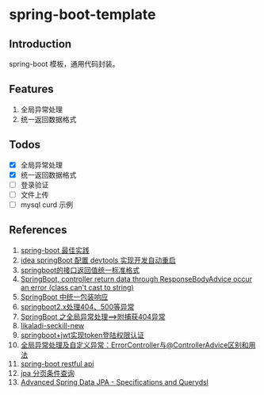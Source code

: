 # spring-boot-template

## Introduction
spring-boot 模板，通用代码封装。

## Features
1. 全局异常处理
2. 统一返回数据格式

## Todos
- [x] 全局异常处理
- [x] 统一返回数据格式
- [ ] 登录验证
- [ ] 文件上传
- [ ] mysql curd 示例

## References
1. [spring-boot 最佳实践](https://medium.com/the-resonant-web/spring-boot-2-0-project-structure-and-best-practices-part-2-7137bdcba7d3)
2. [idea springBoot 配置 devtools 实现开发自动重启](https://www.cnblogs.com/kingsonfu/p/10388391.html)
3. [springboot的接口返回值统一标准格式](https://blog.csdn.net/shenhuxi10000/article/details/104622770)
4. [SpringBoot, controller return data through ResponseBodyAdvice occur an error (class can't cast to string)](https://stackoverflow.com/questions/51828879/springboot-controller-return-data-through-responsebodyadvice-occur-an-error-cl)
5. [SpringBoot 中统一包装响应](https://jpanj.com/2018/SpringBoot-%E4%B8%AD%E7%BB%9F%E4%B8%80%E5%8C%85%E8%A3%85%E5%93%8D%E5%BA%94/)
6. [springboot2.x处理404、500等异常](https://blog.csdn.net/weixin_42034623/article/details/90293402)
7. [SpringBoot 之全局异常处理==>附捕获404异常](https://blog.csdn.net/yali_aini/article/details/84638747)
8. [likaladi-seckill-new](https://github.com/likaladi/likaladi-seckill-new/blob/021015bfdea8dc2270a60586b2c509148be3b523/likaladi-base/src/main/java/com/likaladi/response/RestResultWrapper.java)
9. [springboot+jwt实现token登陆权限认证](https://zhuanlan.zhihu.com/p/109833584)
10. [全局异常处理及自定义异常：ErrorController与@ControllerAdvice区别和用法](https://blog.csdn.net/jwf111/article/details/88571067)
11. [spring-boot restful api](https://spring.io/guides/tutorials/rest/)
12. [jpa 分页条件查询](https://www.cnblogs.com/wuxun1997/p/10903649.html)
13. [Advanced Spring Data JPA - Specifications and Querydsl](https://spring.io/blog/2011/04/26/advanced-spring-data-jpa-specifications-and-querydsl/)
